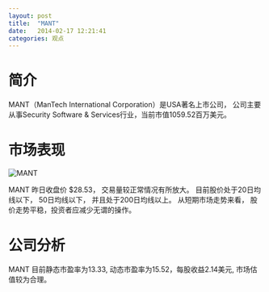 ```yaml
---
layout: post
title:  "MANT"
date:   2014-02-17 12:21:41
categories: 观点
---
```


# 简介
MANT（ManTech International Corporation）是USA著名上市公司，
公司主要从事Security Software & Services行业，当前市值1059.52百万美元。

# 市场表现

![MANT](http://finviz.com/chart.ashx?t=MANT&ty=c&ta=1&p=d&s=l)

MANT 昨日收盘价 $28.53，
交易量较正常情况有所放大。
目前股价处于20日均线以下，
50日均线以下，
并且处于200日均线以上。
从短期市场走势来看，
股价走势平稳，投资者应减少无谓的操作。

# 公司分析
MANT 目前静态市盈率为13.33, 动态市盈率为15.52，每股收益2.14美元,
市场估值较为合理。
